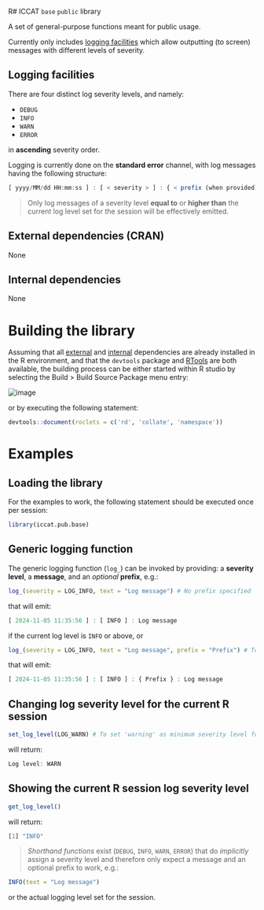R# ICCAT `base` `public` library

A set of general-purpose functions meant for public usage.

Currently only includes [logging facilities](#logging_facilities) which allow outputting (to screen) messages with different levels of severity.

## Logging facilities <a name="logging_facilities"></a>

There are four distinct log severity levels, and namely:

+ `DEBUG`
+ `INFO`
+ `WARN`
+ `ERROR`

in **ascending** severity order.

Logging is currently done on the **standard error** channel, with log messages having the following structure:

```R
[ yyyy/MM/dd HH:mm:ss ] : [ < severity > ] : { < prefix (when provided) > } : < message >
```

> Only log messages of a severity level **equal to** or **higher than** the current log level set for the session will be effectively emitted.

## External dependencies (CRAN) <a name="external_deps"></a>
None

## Internal dependencies <a name="internal_deps"></a>
None

# Building the library

Assuming that all [external](#external_deps) and [internal](#internal_deps) dependencies are already installed in the R environment, and that the `devtools` package and [RTools](https://cran.r-project.org/bin/windows/Rtools/) are both available, the building process can be either started within R studio by selecting the Build > Build Source Package menu entry:

![image](https://github.com/user-attachments/assets/f209d8d4-568c-4200-bcf2-fb1fa0e1d2ef)

or by executing the following statement:

```R
devtools::document(roclets = c('rd', 'collate', 'namespace'))
```

# Examples

## Loading the library

For the examples to work, the following statement should be executed once per session:

```R
library(iccat.pub.base)
```
## Generic logging function

The generic logging function (`log_`) can be invoked by providing: a **severity level**, a **message**, and an *optional* **prefix**, e.g.:

```R
log_(severity = LOG_INFO, text = "Log message") # No prefix specified
```

that will emit:

```R
[ 2024-11-05 11:35:56 ] : [ INFO ] : Log message
```

if the current log level is `INFO` or above, or

```R
log_(severity = LOG_INFO, text = "Log message", prefix = "Prefix") # To specify a custom prefix
```

that will emit:

```R
[ 2024-11-05 11:35:56 ] : [ INFO ] : { Prefix } : Log message
```

## Changing log severity level for the current R session

```R
set_log_level(LOG_WARN) # To set 'warning' as minimum severity level for messages to appear on the log
```

will return:

```R
Log level: WARN
```

## Showing the current R session log severity level

```R
get_log_level()
```

will return:

```R
[1] "INFO"
```

> *Shorthand functions* exist (`DEBUG`, `INFO`, `WARN`, `ERROR`) that do *implicitly* assign a severity level and therefore only expect a message and an optional prefix to work, e.g.:

```R
INFO(text = "Log message")
```

or the actual logging level set for the session.
